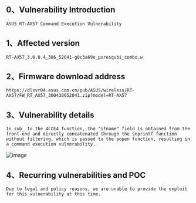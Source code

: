 ## 0、Vulnerability Introduction

```
ASUS RT-AX57 Command Execution Vulnerability
```

## 1、Affected version

```
RT-AX57_3.0.0.4_386_52041-g0c3a69e_puresqubi_combo.w
```

## 2、Firmware download address

```
https://dlsvr04.asus.com.cn/pub/ASUS/wireless/RT-AX57/FW_RT_AX57_300438652041.zip?model=RT-AX57
```

## 3、Vulnerability details

```
In sub_ In the 4CCE4 function, the "ifname" field is obtained from the front-end and directly concatenated through the snprintf function without filtering, which is passed to the popen function, resulting in a command execution vulnerability.
```

![image](https://github.com/XYIYM/Digging/blob/main/ASUS/RT-AX57/4/upload/image-20231028183832899.png)

## 4、Recurring vulnerabilities and POC

```
Due to legal and policy reasons, we are unable to provide the exploit for this vulnerability at this time.
```
